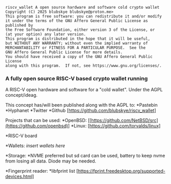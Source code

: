 
    riscv_wallet A open source hardware and software cold crypto wallet
    Copyright (C) 2025 blubskye blubskye@proton.me>
    This program is free software: you can redistribute it and/or modify
    it under the terms of the GNU Affero General Public License as published by
    the Free Software Foundation, either version 3 of the License, or
    (at your option) any later version.
    This program is distributed in the hope that it will be useful,
    but WITHOUT ANY WARRANTY; without even the implied warranty of
    MERCHANTABILITY or FITNESS FOR A PARTICULAR PURPOSE.  See the
    GNU Affero General Public License for more details.
    You should have received a copy of the GNU Affero General Public License
    along with this program.  If not, see https://www.gnu.org/licenses/.



###  A fully open source RISC-V based crypto wallet running 
A RISC-V open hardware and software for a "cold wallet". Under the AGPL concept/ideag. 

This concept has/will been published along with the AGPL to:
*Pastebin
*Hyphanet
*Twitter
*Github [https://github.com/blubskye/riscv_wallet]

Projects that can be used:
*OpenBSD: [[https://github.com/NetBSD/src](https://github.com/openbsd)]
*Linux: [https://github.com/torvalds/linux]

*RISC-V board

*Wallets:
*insert wallets here*


*Storage:
*NVME preferred but sd card can be used, battery to keep nvme from losing all data. Diode may be needed.

*Fingerprint reader:
*libfprint list [https://fprint.freedesktop.org/supported-devices.html]




